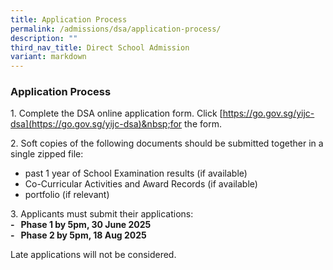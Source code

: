 ```yaml
---
title: Application Process
permalink: /admissions/dsa/application-process/
description: ""
third_nav_title: Direct School Admission
variant: markdown
---
```

### **Application Process**
1\. Complete the DSA online application form. Click&nbsp;[https://go.gov.sg/yijc-dsa](https://go.gov.sg/yijc-dsa)&nbsp;for the form.

2\. Soft copies of the following documents should be submitted together in a single zipped file:

* past 1 year of School Examination results (if available)&nbsp; &nbsp; &nbsp; &nbsp; &nbsp; &nbsp;&nbsp;
* Co-Curricular Activities and Award Records (if available)
* portfolio (if relevant)

3\. Applicants must submit their applications:<br>
**\-&nbsp; &nbsp;Phase 1 by 5pm, 30 June 2025**<br>
**\-&nbsp; &nbsp;Phase 2 by 5pm, 18 Aug 2025**<br>


Late applications will not be considered.